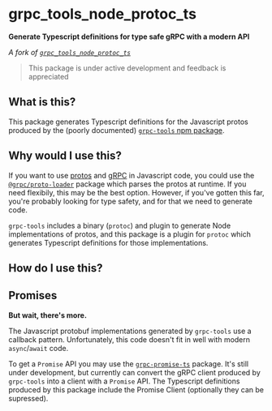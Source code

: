 # grpc_tools_node_protoc_ts

**Generate Typescript definitions for type safe gRPC with a modern API**

_A fork of [`grpc_tools_node_protoc_ts`](https://github.com/agreatfool/grpc_tools_node_protoc_ts)_

> This package is under active development and feedback is appreciated

## What is this?

This package generates Typescript definitions for the Javascript
protos produced by the (poorly documented) [`grpc-tools` npm package](https://www.npmjs.com/package/grpc-tools).

## Why would I use this?

If you want to use [protos](https://developers.google.com/protocol-buffers) and [gRPC](https://grpc.io/) in Javascript code, you could use the 
[`@grpc/proto-loader`](https://github.com/grpc/grpc-node/tree/master/packages/proto-loader) package which parses the protos at runtime. If you need flexibily, this may be the best option. However, if you've gotten this far, you're probably looking for
type safety, and for that we need to generate code.

`grpc-tools` includes a binary (`protoc`) and plugin to generate Node implementations of protos, and this package is a plugin for `protoc` which generates Typescript definitions for those implementations.

## How do I use this?

<!-- TODO: add example repo -->

## Promises

**But wait, there's more.**

The Javascript protobuf implementations generated by `grpc-tools` use a callback pattern. Unfortunately, this code doesn't fit in well with modern `async`/`await` code.

To get a `Promise` API you may use the [`grpc-promise-ts`](https://www.npmjs.com/package/grpc-promise-ts) package. It's still under development, but currently can convert the gRPC client produced by `grpc-tools` into a client with a `Promise` API. The Typescript definitions produced by this package include the Promise Client (optionally they can be supressed).
